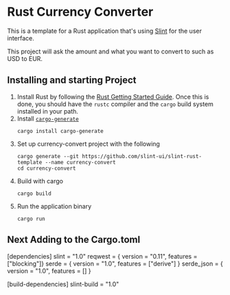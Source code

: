 # Rust Currency Converter

This is a template for a Rust application that's using [Slint](https://slint.rs) for the user interface.

This project will ask the amount and what you want to convert to such as USD to EUR.


## Installing and starting Project

1. Install Rust by following the [Rust Getting Started Guide](https://www.rust-lang.org/learn/get-started).
   Once this is done, you should have the ```rustc``` compiler and the ```cargo``` build system installed in your path.
2. Install [`cargo-generate`](https://github.com/cargo-generate/cargo-generate)
    ```
    cargo install cargo-generate
    ```
3. Set up currency-convert project with the following
    ```
    cargo generate --git https://github.com/slint-ui/slint-rust-template --name currency-convert
    cd currency-convert
    ```
3. Build with cargo
    ```
    cargo build
    ```
4. Run the application binary
     ```
     cargo run
     ```


## Next Adding to the Cargo.toml

[dependencies]
slint = "1.0"
reqwest = { version = "0.11", features = ["blocking"]}
serde = { version = "1.0", features = ["derive"] }
serde_json = { version = "1.0", features = [] }

[build-dependencies]
slint-build = "1.0"

